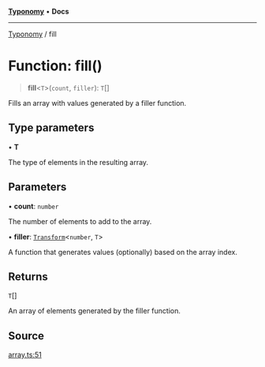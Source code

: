 [**Typonomy**](../README.md) • **Docs**

***

[Typonomy](../globals.md) / fill

# Function: fill()

> **fill**\<`T`\>(`count`, `filler`): `T`[]

Fills an array with values generated by a filler function.

## Type parameters

• **T**

The type of elements in the resulting array.

## Parameters

• **count**: `number`

The number of elements to add to the array.

• **filler**: [`Transform`](../type-aliases/Transform.md)\<`number`, `T`\>

A function that generates values (optionally) based on the array index.

## Returns

`T`[]

An array of elements generated by the filler function.

## Source

[array.ts:51](https://github.com/softcraft-development/typonomy/blob/765a39464ce76242064341d502188569b9fd202c/src/array.ts#L51)
